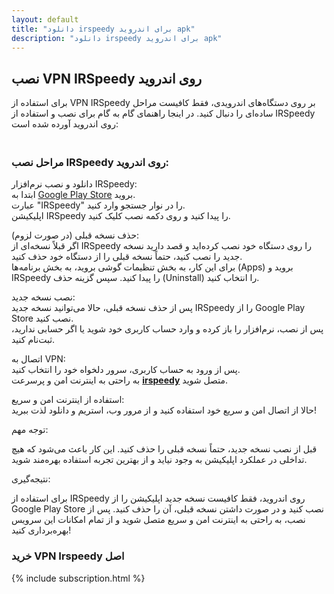```yaml
---
layout: default
title: "دانلود irspeedy برای اندروید apk"
description: "دانلود irspeedy برای اندروید apk"
---
```



<h2>نصب VPN IRSpeedy روی اندروید</h2>
<p>برای استفاده از VPN IRSpeedy بر روی دستگاه‌های اندرویدی، فقط کافیست مراحل ساده‌ای را دنبال کنید. در اینجا راهنمای گام
    به گام برای نصب و استفاده از IRSpeedy روی اندروید آورده شده است:</p>
<h3><br>مراحل نصب IRSpeedy روی اندروید:</h3>
<p> دانلود و نصب نرم‌افزار IRSpeedy:<br> ابتدا به <a
        href="https://play.google.com/store/apps/details?id=com.irspeedy.vpn.client&amp;hl=en">Google Play Store</a>
    بروید.<br> عبارت "IRSpeedy" را در نوار جستجو وارد کنید.<br> اپلیکیشن IRSpeedy را پیدا کنید و روی دکمه نصب کلیک کنید.
</p>
<p> حذف نسخه قبلی (در صورت لزوم):<br> اگر قبلاً نسخه‌ای از IRSpeedy را روی دستگاه خود نصب کرده‌اید و قصد دارید نسخه جدید
    را نصب کنید، حتماً نسخه قبلی را از دستگاه خود حذف کنید.<br> برای این کار، به بخش تنظیمات گوشی بروید، به بخش
    برنامه‌ها (Apps) بروید و IRSpeedy را پیدا کنید. سپس گزینه حذف (Uninstall) را انتخاب کنید.</p>
<p> نصب نسخه جدید:<br> پس از حذف نسخه قبلی، حالا می‌توانید نسخه جدید IRSpeedy را از Google Play Store نصب کنید.<br> پس
    از نصب، نرم‌افزار را باز کرده و وارد حساب کاربری خود شوید یا اگر حسابی ندارید، ثبت‌نام کنید.</p>
<p> اتصال به VPN:<br> پس از ورود به حساب کاربری، سرور دلخواه خود را انتخاب کنید.<br> به راحتی به اینترنت امن و پرسرعت <a
        href="https://irspeedy.github.io/"><strong>irspeedy</strong></a> متصل شوید.</p>
<p> استفاده از اینترنت امن و سریع:<br> حالا از اتصال امن و سریع خود استفاده کنید و از مرور وب، استریم و دانلود لذت
    ببرید!</p>
<p>توجه مهم:</p>
<p> قبل از نصب نسخه جدید، حتماً نسخه قبلی را حذف کنید. این کار باعث می‌شود که هیچ تداخلی در عملکرد اپلیکیشن به وجود
    نیاید و از بهترین تجربه استفاده بهره‌مند شوید.</p>
<p>نتیجه‌گیری:</p>
<p>برای استفاده از IRSpeedy روی اندروید، فقط کافیست نسخه جدید اپلیکیشن را از Google Play Store نصب کنید و در صورت داشتن
    نسخه قبلی، آن را حذف کنید. پس از نصب، به راحتی به اینترنت امن و سریع متصل شوید و از تمام امکانات این سرویس
    بهره‌برداری کنید!</p>
<p>

<h3 class="text-center mt-5 mb-3">خرید VPN Irspeedy اصل</h3>
{% include subscription.html %}
